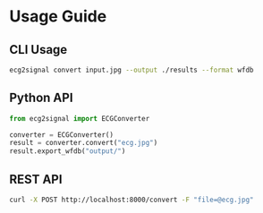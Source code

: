 
# Usage Guide

## CLI Usage

```bash
ecg2signal convert input.jpg --output ./results --format wfdb
```

## Python API

```python
from ecg2signal import ECGConverter

converter = ECGConverter()
result = converter.convert("ecg.jpg")
result.export_wfdb("output/")
```

## REST API

```bash
curl -X POST http://localhost:8000/convert -F "file=@ecg.jpg"
```
